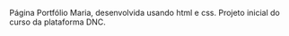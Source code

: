 Página Portfólio Maria, desenvolvida usando html e css. Projeto inicial do curso da plataforma DNC.
